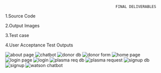                                                      FINAL DELIVERABLES
 1.Source Code
 
 2.Output Images
 
 3.Test case
 
 4.User Acceptance Test 
                                                     Outputs
  
  ![about page](https://user-images.githubusercontent.com/113346112/203061248-8d9a8694-cc97-4b64-9c60-f3a578875a90.png)
![chatbot](https://user-images.githubusercontent.com/113346112/203061377-2a14b10a-8ad8-45cd-ba14-42e19a9f59b5.png)
![donor db](https://user-images.githubusercontent.com/113346112/203061423-9f3d716a-2799-4203-b688-9b5b5c3a3071.png)
![donor form](https://user-images.githubusercontent.com/113346112/203061440-102258e9-d756-4365-9513-69f893918c9b.png)
![home page](https://user-images.githubusercontent.com/113346112/203061456-ba1164ee-5579-4701-8a71-bd4e293861eb.png)
![login page](https://user-images.githubusercontent.com/113346112/203061471-4d0a4b22-d2e6-433f-b307-a0c843016076.png)
![login](https://user-images.githubusercontent.com/113346112/203061500-6d1c0f2c-90dd-4157-b1b5-2a6c0552b863.png)
![plasma req db](https://user-images.githubusercontent.com/113346112/203061617-81b9f020-a507-49e7-9717-8fe5d26cc76a.png)
![plasma request](https://user-images.githubusercontent.com/113346112/203061638-40602d07-9ed7-416c-9f40-65f9d2e90b58.png)
![signup db](https://user-images.githubusercontent.com/113346112/203061658-04881906-ca27-460b-9675-056cce29ddf9.png)
![signup](https://user-images.githubusercontent.com/113346112/203061675-e3e7f4b5-9b3d-42e8-a72d-a7aae2659800.png)
![watson chatbot](https://user-images.githubusercontent.com/113346112/203061700-3fb899a2-fe32-44c1-88ff-36768f3b4425.png)


